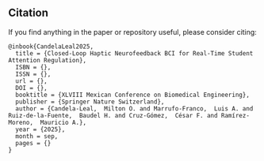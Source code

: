 ## Citation
If you find anything in the paper or repository useful, please consider citing:
```
@inbook{CandelaLeal2025,
  title = {Closed-Loop Haptic Neurofeedback BCI for Real-Time Student Attention Regulation},
  ISBN = {},
  ISSN = {},
  url = {},
  DOI = {},
  booktitle = {XLVIII Mexican Conference on Biomedical Engineering},
  publisher = {Springer Nature Switzerland},
  author = {Candela-Leal,  Milton O. and Marrufo-Franco,  Luis A. and Ruiz-de-la-Fuente,  Baudel H. and Cruz-Gómez,  César F. and Ramírez-Moreno,  Mauricio A.},
  year = {2025},
  month = sep,
  pages = {}
}
```
